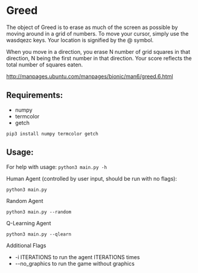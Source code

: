 # Greed

The object of Greed is to erase as much of the screen as possible by moving around in a
grid of numbers. To move your cursor, simply use the wasdqezc keys. Your location is 
signified by the @ symbol.

When you move in a direction, you erase N number of grid squares in that direction, N
being the first number in that direction. Your score reflects the total number of squares
eaten.

http://manpages.ubuntu.com/manpages/bionic/man6/greed.6.html

## Requirements:
- numpy
- termcolor
- getch

```
pip3 install numpy termcolor getch
```

## Usage:
For help with usage:
```python3 main.py -h```

Human Agent (controlled by user input, should be run with no flags):
```
python3 main.py
```
Random Agent
```
python3 main.py --random
```
Q-Learning Agent
```
python3 main.py --qlearn
```

Additional Flags
- -i ITERATIONS to run the agent ITERATIONS times
- --no_graphics to run the game without graphics
